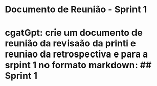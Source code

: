 # Documento de Reunião - Sprint 1

# cgatGpt: crie um documento de reunião da revisaão da printi e reuniao da retrospectiva e para a srpint 1 no formato markdown: ## Sprint 1
